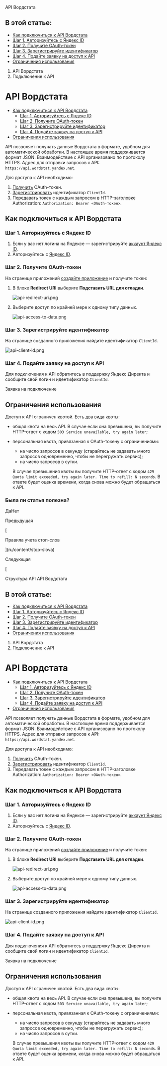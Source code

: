 API Вордстата

## В этой статье:

*   [Как подключиться к API Вордстата](ru/content/api-wordstat#kak-podklyuchitsya-k-api-vordstata)
*   [Шаг 1. Авторизуйтесь с Яндекс ID](ru/content/api-wordstat#shag-1-avtorizujtes-s-yandeks-id)
*   [Шаг 2. Получите OAuth-токен](ru/content/api-wordstat#OAuth)
*   [Шаг 3. Зарегистрируйте идентификатор](ru/content/api-wordstat#ClientId)
*   [Шаг 4. Подайте заявку на доступ к API](ru/content/api-wordstat#access-request)
*   [Ограничения использования](ru/content/api-wordstat#ogranicheniya-ispolzovaniya)

1.  API Вордстата
2.  Подключение к API

# API Вордстата

*   [Как подключиться к API Вордстата](ru/content/api-wordstat#kak-podklyuchitsya-k-api-vordstata)
    *   [Шаг 1. Авторизуйтесь с Яндекс ID](ru/content/api-wordstat#shag-1-avtorizujtes-s-yandeks-id)
    *   [Шаг 2. Получите OAuth-токен](ru/content/api-wordstat#OAuth)
    *   [Шаг 3. Зарегистрируйте идентификатор](ru/content/api-wordstat#ClientId)
    *   [Шаг 4. Подайте заявку на доступ к API](ru/content/api-wordstat#access-request)
*   [Ограничения использования](ru/content/api-wordstat#ogranicheniya-ispolzovaniya)

API позволяет получать данные Вордстата в формате, удобном для автоматической обработки. В настоящее время поддерживается формат JSON. Взаимодействие с API организовано по протоколу HTTPS. Адрес для отправки запросов к API: `https://api.wordstat.yandex.net`.

Для доступа к API необходимо:

1.  [Получить](ru/content/api-wordstat#OAuth) OAuth-токен.
2.  [Зарегистрировать](ru/content/api-wordstat#ClientId) идентификатор `ClientId`.
3.  Передавать токен с каждым запросом в HTTP-заголовке Authorization: `Authorization: Bearer <OAuth-токен>`.

## [](ru/content/api-wordstat#kak-podklyuchitsya-k-api-vordstata)Как подключиться к API Вордстата

### [](ru/content/api-wordstat#shag-1-avtorizujtes-s-yandeks-id)Шаг 1. Авторизуйтесь с Яндекс ID

1.  Если у вас нет логина на Яндексе — зарегистрируйте [аккаунт Яндекс ID](https://passport.yandex.ru/auth/reg/portal).
2.  Авторизуйтесь с [Яндекс ID](https://passport.yandex.ru/auth).

### [](ru/content/api-wordstat#OAuth)Шаг 2. Получите OAuth-токен

На странице приложений [создайте приложение](https://oauth.yandex.ru/client/new/id) и получите токен:

1.  В блоке **Redirect URI** выберите **Подставить URL для отладки**.
    
    ![api-redirect-uri.png](docs-assets/support-wordstat/rev/e9e2ad873b94b19218c56990fe549dc5322b1206/ru/_images/api-redirect-uri.png)
    
2.  Выберите доступ по крайней мере к одному типу данных.
    
    ![api-access-to-data.png](docs-assets/support-wordstat/rev/e9e2ad873b94b19218c56990fe549dc5322b1206/ru/_images/api-access-to-data.png)
    

### [](ru/content/api-wordstat#ClientId)Шаг 3. Зарегистрируйте идентификатор

На странице созданного приложения найдите идентификатор `ClientId`.

![api-client-id.png](docs-assets/support-wordstat/rev/e9e2ad873b94b19218c56990fe549dc5322b1206/ru/_images/api-client-id.png)

### [](ru/content/api-wordstat#access-request)Шаг 4. Подайте заявку на доступ к API

Для подключения к API обратитесь в поддержку Яндекс Директа и сообщите свой логин и идентификатор `ClientId`.

Заявка на подключение

## [](ru/content/api-wordstat#ogranicheniya-ispolzovaniya)Ограничения использования

Доступ к API ограничен квотой. Есть два вида квоты:

*   общая квота на весь API. В случае если она превышена, вы получите HTTP-ответ с кодом `503 Service unavailable, try again later`;
    
*   персональная квота, привязанная к OAuth-токену с ограничениями:
    
    *   на число запросов в секунду (старайтесь не задавать много запросов одновременно, чтобы не перегружать сервис);
    *   на число запросов в сутки.
    
    В случае превышения квоты вы получите HTTP-ответ с кодом `429 Quota limit exceeded, try again later. Time to refill: N seconds`. В ответе будет оценка времени, когда снова можно будет обращаться к API.
    

### Была ли статья полезна?

ДаНет

Предыдущая

[

Правила учета стоп-слов

](ru/content/stop-slova)

Следующая

[

Структура API
API Вордстата

## В этой статье:

*   [Как подключиться к API Вордстата](ru/content/api-wordstat#kak-podklyuchitsya-k-api-vordstata)
*   [Шаг 1. Авторизуйтесь с Яндекс ID](ru/content/api-wordstat#shag-1-avtorizujtes-s-yandeks-id)
*   [Шаг 2. Получите OAuth-токен](ru/content/api-wordstat#OAuth)
*   [Шаг 3. Зарегистрируйте идентификатор](ru/content/api-wordstat#ClientId)
*   [Шаг 4. Подайте заявку на доступ к API](ru/content/api-wordstat#access-request)
*   [Ограничения использования](ru/content/api-wordstat#ogranicheniya-ispolzovaniya)

1.  API Вордстата
2.  Подключение к API

# API Вордстата

*   [Как подключиться к API Вордстата](ru/content/api-wordstat#kak-podklyuchitsya-k-api-vordstata)
    *   [Шаг 1. Авторизуйтесь с Яндекс ID](ru/content/api-wordstat#shag-1-avtorizujtes-s-yandeks-id)
    *   [Шаг 2. Получите OAuth-токен](ru/content/api-wordstat#OAuth)
    *   [Шаг 3. Зарегистрируйте идентификатор](ru/content/api-wordstat#ClientId)
    *   [Шаг 4. Подайте заявку на доступ к API](ru/content/api-wordstat#access-request)
*   [Ограничения использования](ru/content/api-wordstat#ogranicheniya-ispolzovaniya)

API позволяет получать данные Вордстата в формате, удобном для автоматической обработки. В настоящее время поддерживается формат JSON. Взаимодействие с API организовано по протоколу HTTPS. Адрес для отправки запросов к API: `https://api.wordstat.yandex.net`.

Для доступа к API необходимо:

1.  [Получить](ru/content/api-wordstat#OAuth) OAuth-токен.
2.  [Зарегистрировать](ru/content/api-wordstat#ClientId) идентификатор `ClientId`.
3.  Передавать токен с каждым запросом в HTTP-заголовке Authorization: `Authorization: Bearer <OAuth-токен>`.

## [](ru/content/api-wordstat#kak-podklyuchitsya-k-api-vordstata)Как подключиться к API Вордстата

### [](ru/content/api-wordstat#shag-1-avtorizujtes-s-yandeks-id)Шаг 1. Авторизуйтесь с Яндекс ID

1.  Если у вас нет логина на Яндексе — зарегистрируйте [аккаунт Яндекс ID](https://passport.yandex.ru/auth/reg/portal).
2.  Авторизуйтесь с [Яндекс ID](https://passport.yandex.ru/auth).

### [](ru/content/api-wordstat#OAuth)Шаг 2. Получите OAuth-токен

На странице приложений [создайте приложение](https://oauth.yandex.ru/client/new/id) и получите токен:

1.  В блоке **Redirect URI** выберите **Подставить URL для отладки**.
    
    ![api-redirect-uri.png](docs-assets/support-wordstat/rev/e9e2ad873b94b19218c56990fe549dc5322b1206/ru/_images/api-redirect-uri.png)
    
2.  Выберите доступ по крайней мере к одному типу данных.
    
    ![api-access-to-data.png](docs-assets/support-wordstat/rev/e9e2ad873b94b19218c56990fe549dc5322b1206/ru/_images/api-access-to-data.png)
    

### [](ru/content/api-wordstat#ClientId)Шаг 3. Зарегистрируйте идентификатор

На странице созданного приложения найдите идентификатор `ClientId`.

![api-client-id.png](docs-assets/support-wordstat/rev/e9e2ad873b94b19218c56990fe549dc5322b1206/ru/_images/api-client-id.png)

### [](ru/content/api-wordstat#access-request)Шаг 4. Подайте заявку на доступ к API

Для подключения к API обратитесь в поддержку Яндекс Директа и сообщите свой логин и идентификатор `ClientId`.

Заявка на подключение

## [](ru/content/api-wordstat#ogranicheniya-ispolzovaniya)Ограничения использования

Доступ к API ограничен квотой. Есть два вида квоты:

*   общая квота на весь API. В случае если она превышена, вы получите HTTP-ответ с кодом `503 Service unavailable, try again later`;
    
*   персональная квота, привязанная к OAuth-токену с ограничениями:
    
    *   на число запросов в секунду (старайтесь не задавать много запросов одновременно, чтобы не перегружать сервис);
    *   на число запросов в сутки.
    
    В случае превышения квоты вы получите HTTP-ответ с кодом `429 Quota limit exceeded, try again later. Time to refill: N seconds`. В ответе будет оценка времени, когда снова можно будет обращаться к API.